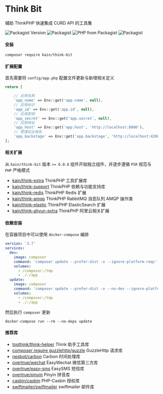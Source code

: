 # Think Bit

辅助 ThinkPHP 快速集成 CURD API 的工具集

![Packagist Version](https://img.shields.io/packagist/v/kain/think-bit.svg?style=flat-square)
![Packagist](https://img.shields.io/packagist/dt/kain/think-bit.svg?color=blue&style=flat-square)
![PHP from Packagist](https://img.shields.io/packagist/php-v/kain/think-bit.svg?color=blue&style=flat-square)
![Packagist](https://img.shields.io/packagist/l/kain/think-bit.svg?color=blue&style=flat-square)

#### 安装

```shell
composer require kain/think-bit
```

#### 扩展配置

首先需要将 `config/app.php` 配置文件更新与新增相关定义

```php
return [

    // 应用名称
    'app_name' => Env::get('app.name', null),
    // 应用标识
    'app_id' => Env::get('app.id', null),
    // 应用密钥
    'app_secret' => Env::get('app.secret', null),
    // 应用地址
    'app_host' => Env::get('app.host', 'http://localhost:8000'),
    // 管理后台域名
    'app_backstage' => Env::get('app.backstage', 'http://localhost:4200'),
];
```

#### 相关扩展

从 `kain/think-bit` 版本 `>= 6.0.6` 组件开始独立组件，并逐步遵循 `PSR` 规范与 `PHP` 严格模式

- [kain/think-extra](https://packagist.org/packages/kain/think-extra) ThinkPHP 工具扩展库
- [kain/think-support](https://packagist.org/packages/kain/think-support) ThinkPHP 依赖与功能支持库
- [kain/think-redis](https://packagist.org/packages/kain/think-redis) ThinkPHP Redis 扩展
- [kain/think-amqp](https://packagist.org/packages/kain/think-amqp) ThinkPHP RabbitMQ 消息队列 AMQP 操作类
- [kain/think-elastic](https://packagist.org/packages/kain/think-elastic) ThinkPHP ElasticSearch 扩展
- [kain/think-aliyun-extra](https://packagist.org/packages/kain/think-aliyun-extra) ThinkPHP 阿里云相关扩展


#### 依赖安装

在容器项目中可以使用 `docker-compose` 编排

```yml
version: '3.7'
services:
  dev:
    image: composer
    command: 'composer update --prefer-dist -o --ignore-platform-reqs'
    volumes:
      - /composer:/tmp
      - ./:/app
  update:
    image: composer
    command: 'composer update --prefer-dist -o --no-dev --ignore-platform-reqs'
    volumes:
      - /composer:/tmp
      - ./:/app
```

然后执行 `composer` 更新

```shell
docker-compose run --rm --no-deps update
```

#### 推荐库

- [topthink/think-helper](https://www.kancloud.cn/manual/thinkphp6_0/1149630) Think 助手工具库
- [composer require guzzlehttp/guzzle](http://docs.guzzlephp.org/en/stable/) GuzzleHttp 请求库
- [nesbot/carbon](https://carbon.nesbot.com/docs/) Carbon 时间处理库
- [overtrue/wechat](https://www.easywechat.com/docs) EasyWechat 微信第三方库
- [overtrue/easy-sms](https://github.com/overtrue/easy-sms) EasySMS 短信库
- [overtrue/pinyin](https://github.com/overtrue/pinyin) Pinyin 拼音库
- [casbin/casbin](https://github.com/php-casbin/php-casbin/blob/master/README_CN.md) PHP-Casbin 授权库
- [swiftmailer/swiftmailer](https://swiftmailer.symfony.com/docs/introduction.html) swiftmailer 邮件库